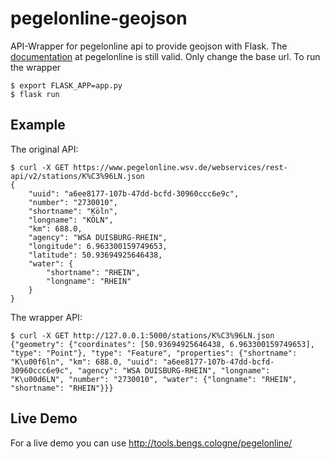 # pegelonline-geojson
API-Wrapper for pegelonline api to provide geojson with Flask.
The [documentation](https://www.pegelonline.wsv.de/webservice/dokuRestapi) at pegelonline is still valid. Only change the base url.
To run the wrapper

    $ export FLASK_APP=app.py
    $ flask run

## Example
The original API:

    $ curl -X GET https://www.pegelonline.wsv.de/webservices/rest-api/v2/stations/K%C3%96LN.json
    {
    	"uuid": "a6ee8177-107b-47dd-bcfd-30960ccc6e9c",
    	"number": "2730010",
    	"shortname": "Köln",
    	"longname": "KÖLN",
    	"km": 688.0,
    	"agency": "WSA DUISBURG-RHEIN",
    	"longitude": 6.963300159749653,
    	"latitude": 50.93694925646438,
    	"water": {
      		"shortname": "RHEIN",
      		"longname": "RHEIN"
    	}
    }

The wrapper API:

    $ curl -X GET http://127.0.0.1:5000/stations/K%C3%96LN.json
    {"geometry": {"coordinates": [50.93694925646438, 6.963300159749653], "type": "Point"}, "type": "Feature", "properties": {"shortname": "K\u00f6ln", "km": 688.0, "uuid": "a6ee8177-107b-47dd-bcfd-30960ccc6e9c", "agency": "WSA DUISBURG-RHEIN", "longname": "K\u00d6LN", "number": "2730010", "water": {"longname": "RHEIN", "shortname": "RHEIN"}}}


## Live Demo
For a live demo you can use http://tools.bengs.cologne/pegelonline/
